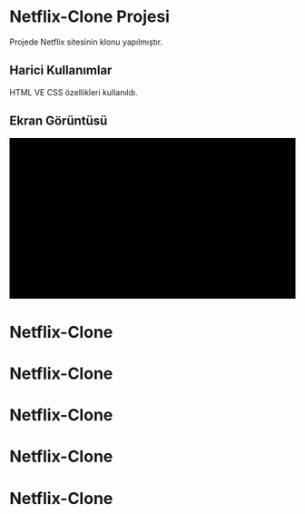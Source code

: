 <h1>Netflix-Clone Projesi</h1>

Projede Netflix sitesinin klonu yapılmıştır.

<h2> Harici Kullanımlar</h2>

HTML VE CSS özellikleri kullanıldı.

<h2> Ekran Görüntüsü</h2>

![](netflix.gif)
# Netflix-Clone
# Netflix-Clone
# Netflix-Clone
# Netflix-Clone
# Netflix-Clone
